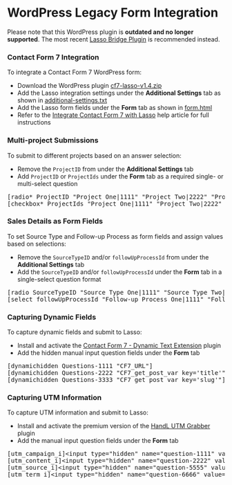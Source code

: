 <h1>WordPress Legacy Form Integration</h1>
<p>Please note that this WordPress plugin is <b>outdated and no longer supported</b>. The most recent <a href="https://github.com/eci-lasso/wp-plugin" target="_blank">Lasso Bridge Plugin</a> is recommended instead.</p>

<h3><a name="cf7-plugin">Contact Form 7 Integration</a></h3>
<p>To integrate a Contact Form 7 WordPress form:</p>
<ul>
<li>Download the WordPress plugin <a href="https://github.com/eci-lasso/wp-plugin/blob/main/legacy-cf7-plugin/cf7-lasso-v1.4.zip" download>cf7-lasso-v1.4.zip</a></li>
<li>Add the Lasso integration settings under the <b>Additional Settings</b> tab as shown in <a href="https://github.com/eci-lasso/wp-plugin/blob/main/legacy-cf7-plugin/contact-form/additional-settings.txt" target="_blank">additional-settings.txt</a></li>
<li>Add the Lasso form fields under the <b>Form</b> tab as shown in <a href="https://github.com/eci-lasso/wp-plugin/blob/main/legacy-cf7-plugin/contact-form/form.html" target="_blank">form.html</a></li>
<li>Refer to the <a href="https://constructionsupport.ecisolutions.com/s/article/Lasso-Integrations-Integrate-Contact-Form-7-with-Lasso" target="_blank">Integrate Contact Form 7 with Lasso</a> help article for full instructions</li>
</ul>

<h3><a name="multi-project">Multi-project Submissions</a></h3>
<p>To submit to different projects based on an answer selection:</p>
<ul>
<li>Remove the <code>ProjectID</code> from under the <b>Additional Settings</b> tab</li>
<li>Add <code>ProjectID</code> or <code>ProjectIds</code> under the <b>Form</b> tab as a required single- or multi-select question</li>
</ul>
<pre>[radio* ProjectID "Project One|1111" "Project Two|2222" "Project Three|3333"]<br />[checkbox* ProjectIds "Project One|1111" "Project Two|2222" "Project Three|3333"]</pre>

<h3><a name="sales-details">Sales Details as Form Fields</a></h3>
<p>To set Source Type and Follow-up Process as form fields and assign values based on selections:</p>
<ul>
<li>Remove the <code>SourceTypeID</code> and/or <code>followUpProcessId</code> from under the <b>Additional Settings</b> tab</li>
<li>Add the <code>SourceTypeID</code> and/or <code>followUpProcessId</code> under the <b>Form</b> tab in a single-select question format</li>
</ul>
<pre>[radio SourceTypeID "Source Type One|1111" "Source Type Two|2222" "Source Type Three|3333"]<br />[select followUpProcessId "Follow-up Process One|1111" "Follow-up Process Two|2222" "Follow-up Process Three|3333"]</pre>

<h3><a name="dynamic-fields">Capturing Dynamic Fields</a></h3>
<p>To capture dynamic fields and submit to Lasso:</p>
<ul>
<li>Install and activate the <a href="https://sevenspark.com/goods/contact-form-7-dynamic-text-extension" target="_blank">Contact Form 7 - Dynamic Text Extension</a> plugin</li>
<li>Add the hidden manual input question fields under the <b>Form</b> tab</li>
</ul>
<pre>[dynamichidden Questions-1111 "CF7_URL"]
[dynamichidden Questions-2222 "CF7_get_post_var key='title'"]
[dynamichidden Questions-3333 "CF7_get_post_var key='slug'"]</pre>

<h3><a name="dynamic-fields">Capturing UTM Information</a></h3>
<p>To capture UTM information and submit to Lasso:</p>
<ul>
<li>Install and activate the premium version of the <a href="https://utmgrabber.com/" target="_blank">HandL UTM Grabber</a> plugin</li>
<li>Add the manual input question fields under the <b>Form</b> tab</li>
</ul>
<pre>[utm_campaign_i]&lt;input type="hidden" name="question-1111" value="%s" /&gt;[/utm_campaign_i]
[utm_content_i]&lt;input type="hidden" name="question-2222" value="%s" /&gt;[/utm_content_i]
[utm_source_i]&lt;input type="hidden" name="question-5555" value="%s" /&gt;[/utm_source_i]
[utm_term_i]&lt;input type="hidden" name="question-6666" value="%s" /&gt;[/utm_term_i]</pre>
